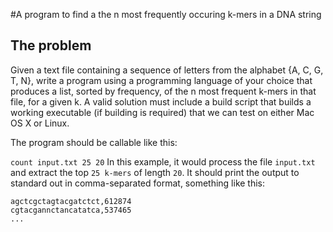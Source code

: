 #A program to find a the n most frequently occuring k-mers in a DNA string

## The problem
Given a text file containing a sequence of letters from the alphabet {A, C, G, T, N}, write a program using a programming language of your choice that produces a list, sorted by frequency, of the n most frequent k-mers in that file, for a given k. A valid solution must include a build script that builds a working executable (if building is required) that we can test on either Mac OS X or Linux.

The program should be callable like this:

`count input.txt 25 20`
In this example, it would process the file `input.txt` and extract the top `25 k-mers` of length `20`. It should print the output to standard out in comma-separated format, something like this:

```
agctcgctagtacgatctct,612874
cgtacgannctancatatca,537465
...
```
